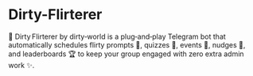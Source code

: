 # Dirty-Flirterer
🚀 Dirty Flirterer by dirty‑world is a plug‑and‑play Telegram bot that automatically schedules flirty prompts 💌, quizzes 🎉, events 📅, nudges 💬, and leaderboards 🏆 to keep your group engaged with zero extra admin work ✨.

